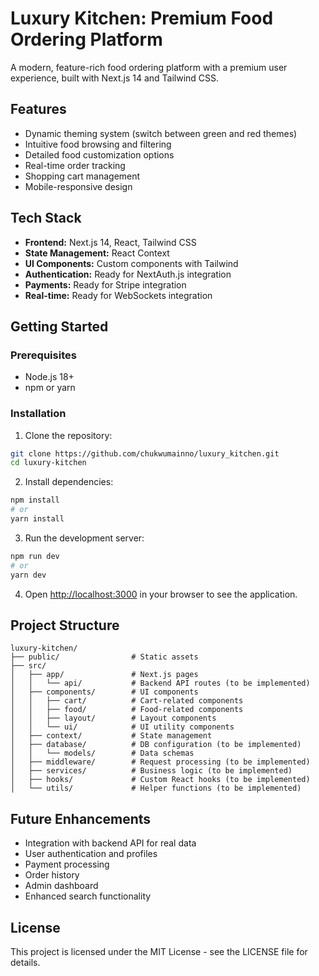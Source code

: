 # Luxury Kitchen: Premium Food Ordering Platform

A modern, feature-rich food ordering platform with a premium user experience, built with Next.js 14 and Tailwind CSS.

## Features

- Dynamic theming system (switch between green and red themes)
- Intuitive food browsing and filtering
- Detailed food customization options 
- Real-time order tracking
- Shopping cart management
- Mobile-responsive design

## Tech Stack

- **Frontend:** Next.js 14, React, Tailwind CSS
- **State Management:** React Context
- **UI Components:** Custom components with Tailwind
- **Authentication:** Ready for NextAuth.js integration
- **Payments:** Ready for Stripe integration
- **Real-time:** Ready for WebSockets integration

## Getting Started

### Prerequisites

- Node.js 18+ 
- npm or yarn

### Installation

1. Clone the repository:
```bash
git clone https://github.com/chukwumainno/luxury_kitchen.git
cd luxury-kitchen
```

2. Install dependencies:
```bash
npm install
# or
yarn install
```

3. Run the development server:
```bash
npm run dev
# or
yarn dev
```

4. Open [http://localhost:3000](http://localhost:3000) in your browser to see the application.

## Project Structure

```
luxury-kitchen/
├── public/                # Static assets
├── src/
│   ├── app/               # Next.js pages
│   │   └── api/           # Backend API routes (to be implemented)
│   ├── components/        # UI components
│   │   ├── cart/          # Cart-related components
│   │   ├── food/          # Food-related components
│   │   ├── layout/        # Layout components
│   │   └── ui/            # UI utility components
│   ├── context/           # State management
│   ├── database/          # DB configuration (to be implemented)
│   │   └── models/        # Data schemas
│   ├── middleware/        # Request processing (to be implemented)
│   ├── services/          # Business logic (to be implemented)
│   ├── hooks/             # Custom React hooks (to be implemented)
│   └── utils/             # Helper functions (to be implemented)
```

## Future Enhancements

- Integration with backend API for real data
- User authentication and profiles
- Payment processing
- Order history
- Admin dashboard
- Enhanced search functionality

## License

This project is licensed under the MIT License - see the LICENSE file for details.
